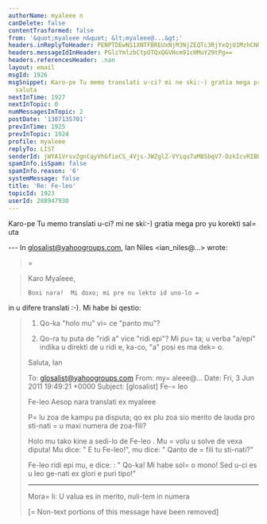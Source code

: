 ```yaml
---
authorName: myaleee n
canDelete: false
contentTrasformed: false
from: '&quot;myaleee n&quot; &lt;myaleee@...&gt;'
headers.inReplyToHeader: PENPTDEwNS1XNTFBREUxNjM3NjZEQTc3RjYxQjU1MzhCN0YwQHBoeC5nYmw+
headers.messageIdInHeader: PGlzYmlzbCtpOTQxQGVHcm91cHMuY29tPg==
headers.referencesHeader: .nan
layout: email
msgId: 1926
msgSnippet: Karo-pe Tu memo translati u-ci? mi ne ski:-) gratia mega pro yu korekti
  saluta
nextInTime: 1927
nextInTopic: 0
numMessagesInTopic: 2
postDate: '1307135701'
prevInTime: 1925
prevInTopic: 1924
profile: myaleee
replyTo: LIST
senderId: jWYA1Vrsv2gnCqyVhGfieCS_4Vjs-JWZglZ-VYiqu7aM8SbqV7-DzkIcvRIBO43aR26pFUc-hFbi_ee2H2yCf7dFMMXfZA
spamInfo.isSpam: false
spamInfo.reason: '6'
systemMessage: false
title: 'Re: Fe-leo'
topicId: 1923
userId: 288947930
---
```


Karo-pe
Tu memo translati u-ci? mi ne ski:-)
gratia mega pro yu korekti
sal=
uta

--- In glosalist@yahoogroups.com, Ian Niles <ian_niles@...> wrote:
>
>=
 
> Karo Myaleee,
>  
>     Boni nara!  Mi doxo; mi pre nu lekto id uno-lo =
in u difere translati :-).  Mi habe bi qestio:
>  
> 1.  Qo-ka "holo mu" vi=
ce "panto mu"? 
>  
> 2.  Qo-ra tu puta de "ridi a" vice "ridi epi"?  Mi pu=
ta; u verba "a/epi" indika u direkti de u ridi e, ka-co, "a" posi es ma dek=
o.
>  
> Saluta,
> Ian
>  
> 
> 
> To: glosalist@yahoogroups.com
> From: my=
aleee@...
> Date: Fri, 3 Jun 2011 19:49:21 +0000
> Subject: [glosalist] Fe-=
leo
> 
> 
>   
> 
> 
> 
> Fe-leo
> Aesop nara
> translati ex myaleee
> 
> P=
lu zoa de kampu pa disputa; qo ex plu zoa sio merito de lauda pro sti-nati =
u maxi numera de zoa-fili?
> 
> Holo mu tako kine a sedi-lo de Fe-leo . Mu =
volu u solve de vexa diputa! Mu dice: " E tu Fe-leo!", mu dice: " Qanto de =
fili tu sti-nati?" 
> 
> Fe-leo ridi epi mu, e dice: : " Qo-ka! Mi habe sol=
o mono! Sed u-ci es u leo ge-nati ex glori e puri tipo!"
> 
> ------
> Mora=
li: U valua es in merito, nuli-tem in numera
> 
> 
> 
>  		 	   		  
> 
> [=
Non-text portions of this message have been removed]
>



